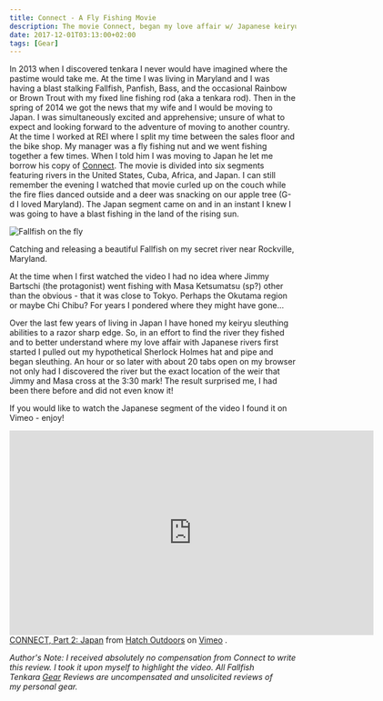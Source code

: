 ```yaml
---
title: Connect - A Fly Fishing Movie
description: The movie Connect, began my love affair w/ Japanese keiryu. In this post I take a closer look at the video that started it all & make a surprising discovery...
date: 2017-12-01T03:13:00+02:00
tags: [Gear]
---
```

<div class="text-lg mt-2">
<p class="mb-2">In 2013 when I discovered tenkara I never would have imagined where the pastime would take me. At the time I was living in Maryland and I was having a blast stalking Fallfish, Panfish, Bass, and the occasional Rainbow or Brown Trout with my fixed line fishing rod (aka a tenkara rod). Then in the spring of 2014 we got the news that my wife and I would be moving to Japan. I was simultaneously excited and apprehensive; unsure of what to expect and looking forward to the adventure of moving to another country. At the time I worked at REI where I split my time between the sales floor and the bike shop. My manager was a fly fishing nut and we went fishing together a few times. When I told him I was moving to Japan he let me borrow his copy of <a href="http://confluencefilms.com/films/connect/" target="_blank" rel="noopener" class="text-red-500 hover:bg-red-500 hover:text-white">Connect</a>. The movie is divided into six segments featuring rivers in the United States, Cuba, Africa, and Japan. I can still remember the evening I watched that movie curled up on the couch while the fire flies danced outside and a deer was snacking on our apple tree (G-d I loved Maryland). The Japan segment came on and in an instant I knew I was going to have a blast fishing in the land of the rising sun.</p>

<div class="w-8/12 mx-auto">
<img class="rounded-lg shadow-lg" src="https://fallfish-tenkara-images.s3-us-west-1.amazonaws.com/FfT+-+Connect/IMG_5798.JPG" alt="Fallfish on the fly" />
<p class="italic text-center">Catching and releasing a beautiful Fallfish on my secret river near Rockville, Maryland.</p>
</div>

<p class="mt-2 mb-2">At the time when I first watched the video I had no idea where Jimmy Bartschi (the protagonist) went fishing with Masa Ketsumatsu (sp?) other than the obvious - that it was close to Tokyo. Perhaps the Okutama region or maybe Chi Chibu? For years I pondered where they might have gone...</p>

<p class="mt-2 mb-2">Over the last few years of living in Japan I have honed my keiryu sleuthing abilities to a razor sharp edge. So, in an effort to find the river they fished and to better understand where my love affair with Japanese rivers first started I pulled out my hypothetical Sherlock Holmes hat and pipe and began sleuthing. An hour or so later with about 20 tabs open on my browser not only had I discovered the river but the exact location of the weir that Jimmy and Masa cross at the 3:30 mark! The result surprised me, I had been there before and did not even know it!</p>

<p class="mt-2 mb-2">If you would like to watch the Japanese segment of the video I found it on Vimeo - enjoy!</p>

<iframe class="aligncenter" src="https://player.vimeo.com/video/53565655?color=af292e" width="640" height="360" frameborder="0" allowfullscreen="allowfullscreen"></iframe>
<a href="https://vimeo.com/53565655">CONNECT, Part 2: Japan</a> from <a href="https://vimeo.com/hatchoutdoors">Hatch Outdoors</a> on <a href="https://vimeo.com">Vimeo</a>
.

<em>Author's Note: I received absolutely no compensation from Connect to write this review. I took it upon myself to highlight the video. All Fallfish Tenkara <a href="https://www.fallfishtenkara.com/tags/gear/" target="_blank" rel="noopener" class="text-red-500 hover:bg-red-500 hover:text-white">Gear</a> Reviews are uncompensated and unsolicited reviews of my personal gear. </em></p>
</div>